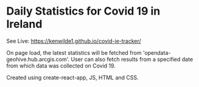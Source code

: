 # Daily Statistics for Covid 19 in Ireland

See Live: https://kenwilde1.github.io/covid-ie-tracker/

On page load, the latest statistics will be fetched from 'opendata-geohive.hub.arcgis.com'. User can also fetch results from a specified date from which data was collected on Covid 19. 

Created using create-react-app, JS, HTML and CSS. 
